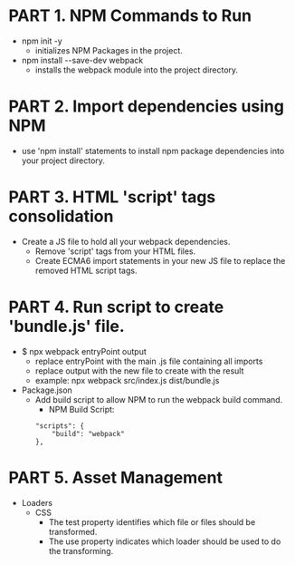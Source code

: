 # PART 1. NPM Commands to Run
* npm init -y
	* initializes NPM Packages in the project.
* npm install --save-dev webpack
	* installs the webpack module into the project directory.

# PART 2. Import dependencies using NPM
* use 'npm install' statements to install npm package dependencies into your project directory.

# PART 3. HTML 'script' tags consolidation
* Create a JS file to hold all your webpack dependencies.
	* Remove 'script' tags from your HTML files.
	* Create ECMA6 import statements in your new JS file to replace the removed HTML script tags.

# PART 4. Run script to create 'bundle.js' file.
* $ npx webpack entryPoint output
	* replace entryPoint with the main .js file containing all imports
	* replace output with the new file to create with the result
	* example: npx webpack src/index.js dist/bundle.js
* Package.json
	* Add build script to allow NPM to run the webpack build command.
		* NPM Build Script:
		```
		"scripts": {
			"build": "webpack"
		},
		```

# PART 5. Asset Management
* Loaders
	* CSS
		* The test property identifies which file or files should be transformed.
		* The use property indicates which loader should be used to do the transforming. 
